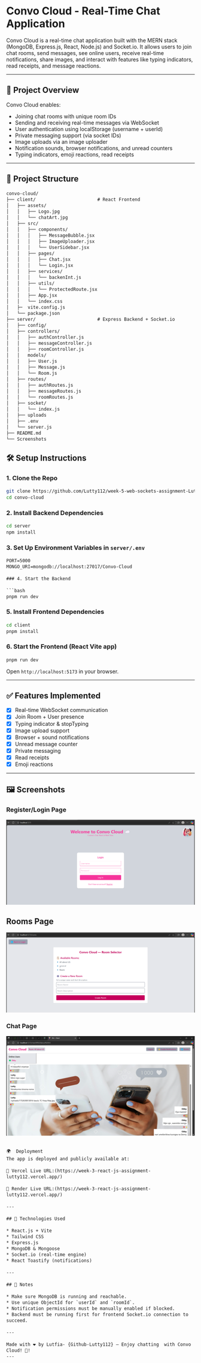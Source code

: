 
# Convo Cloud - Real-Time Chat Application

Convo Cloud is a real-time chat application built with the MERN stack (MongoDB, Express.js, React, Node.js) and Socket.io. It allows users to join chat rooms, send messages, see online users, receive real-time notifications, share images, and interact with features like typing indicators, read receipts, and message reactions.

---

## 🚀 Project Overview

Convo Cloud enables:

* Joining chat rooms with unique room IDs
* Sending and receiving real-time messages via WebSocket
* User authentication using localStorage (username + userId)
* Private messaging support (via socket IDs)
* Image uploads via an image uploader
* Notification sounds, browser notifications, and unread counters
* Typing indicators, emoji reactions, read receipts

---
## 📁 Project Structure

```
convo-cloud/
├── client/                       # React Frontend
│   ├── assets/
│   │   ├── Logo.jpg
│   │   └── chatArt.jpg
│   ├── src/
│   │   ├── components/
│   │   │   ├── MessageBubble.jsx
│   │   │   ├── ImageUploader.jsx
│   │   │   └── UserSidebar.jsx
│   │   ├── pages/
│   │   │   ├── Chat.jsx
│   │   │   └── Login.jsx
│   │   ├── services/
│   │   │   └── backenInt.js
│   │   ├── utils/
│   │   │   └── ProtectedRoute.jsx
│   │   ├── App.jsx
│   │   └── index.css
│   ├─  vite.config.js
│   └── package.json
├── server/                       # Express Backend + Socket.io
│   ├── config/
│   ├── controllers/  
│   │   ├── authController.js
│   │   ├── messageController.js
│   │   ├── roomController.js
│   │   models/
│   │   ├── User.js
│   │   ├── Message.js
│   │   └── Room.js
│   ├── routes/
│   │   ├── authRoutes.js
│   │   ├── messageRoutes.js
│   │   └── roomRoutes.js
│   ├── socket/
│   │   └── index.js
│   ├── uploads
│   ├── .env
│   └── server.js
├── README.md
└── Screenshots
```

## 🛠️ Setup Instructions

### 1. Clone the Repo

```bash
git clone https://github.com/Lutty112/week-5-web-sockets-assignment-Lutty112.git
cd convo-cloud
```

### 2. Install Backend Dependencies

```bash
cd server
npm install
```

### 3. Set Up Environment Variables in `server/.env`

```
PORT=5000
MONGO_URI=mongodb://localhost:27017/Convo-Cloud

### 4. Start the Backend

```bash
pnpm run dev
```

### 5. Install Frontend Dependencies

```bash
cd client
pnpm install
```

### 6. Start the Frontend (React Vite app)

```bash
pnpm run dev
```

Open `http://localhost:5173` in your browser.

---

## ✅ Features Implemented

* [x] Real-time WebSocket communication
* [x] Join Room + User presence
* [x] Typing indicator & stopTyping
* [x] Image upload support
* [x] Browser + sound notifications
* [x] Unread message counter
* [x] Private messaging
* [x] Read receipts
* [x] Emoji reactions

---

## 🖼️ Screenshots

### Register/Login Page
![Register/Login](Screenshots/LoginPage.png)

## Rooms Page
![Roomspage](Screenshots/RoomsPage.png)

### Chat Page
![Chatpage](Screenshots/ChatPage.png)

```

🌍  Deployment
The app is deployed and publicly available at:

🔗 Vercel Live URL:(https://week-3-react-js-assignment-lutty112.vercel.app/)

🔗 Render Live URL:(https://week-3-react-js-assignment-lutty112.vercel.app/)

---

## 🧰 Technologies Used

* React.js + Vite
* Tailwind CSS
* Express.js
* MongoDB & Mongoose
* Socket.io (real-time engine)
* React Toastify (notifications)

---

## 📌 Notes

* Make sure MongoDB is running and reachable.
* Use unique ObjectId for `userId` and `roomId`.
* Notification permissions must be manually enabled if blocked.
* Backend must be running first for frontend Socket.io connection to succeed.

---

Made with ❤️ by Lutfia- {Github-Lutty112} – Enjoy chatting  with Convo Cloud! 💬!
---